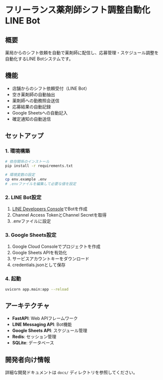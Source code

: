 # フリーランス薬剤師シフト調整自動化LINE Bot

## 概要
薬局からのシフト依頼を自動で薬剤師に配信し、応募管理・スケジュール調整を自動化するLINE Botシステムです。

## 機能
- 店舗からのシフト依頼受付（LINE Bot）
- 空き薬剤師の自動抽出
- 薬剤師への勤務照会送信
- 応募結果の自動記録
- Google Sheetsへの自動記入
- 確定通知の自動送信

## セットアップ

### 1. 環境構築
```bash
# 依存関係のインストール
pip install -r requirements.txt

# 環境変数の設定
cp env.example .env
# .envファイルを編集して必要な値を設定
```

### 2. LINE Bot設定
1. [LINE Developers Console](https://developers.line.biz/)でBotを作成
2. Channel Access TokenとChannel Secretを取得
3. .envファイルに設定

### 3. Google Sheets設定
1. Google Cloud Consoleでプロジェクトを作成
2. Google Sheets APIを有効化
3. サービスアカウントキーをダウンロード
4. credentials.jsonとして保存

### 4. 起動
```bash
uvicorn app.main:app --reload
```

## アーキテクチャ
- **FastAPI**: Web APIフレームワーク
- **LINE Messaging API**: Bot機能
- **Google Sheets API**: スケジュール管理
- **Redis**: セッション管理
- **SQLite**: データベース

## 開発者向け情報
詳細な開発ドキュメントは `docs/` ディレクトリを参照してください。 